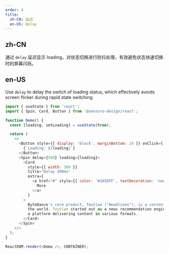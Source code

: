 ```yaml
---
order: 4
title:
  zh-CN: 延迟
  en-US: Delay
---
```


## zh-CN

通过 `delay` 延迟显示 loading，对状态切换进行防抖处理，有效避免状态快速切换时的屏幕闪烁。

## en-US

Use `delay` to delay the switch of loading status, which effectively avoids screen flicker during rapid state switching.

```js
import { useState } from 'react';
import { Spin, Card, Button } from '@sensoro-design/react';

function Demo() {
  const [loading, setLoading] = useState(true);

  return (
    <>
      <Button style={{ display: 'block', marginBottom: 24 }} onClick={() => setLoading(!loading)}>
        {`Loading: ${loading}`}
      </Button>
      <Spin delay={500} loading={loading}>
        <Card
          style={{ width: 360 }}
          title="Delay 500ms"
          extra={
            <a href="#" style={{ color: '#165DFF', textDecoration: 'none' }}>
              More
            </a>
          }
        >
          ByteDance's core product, Toutiao ("Headlines"), is a content platform in China and around
          the world. Toutiao started out as a news recommendation engine and gradually evolved into
          a platform delivering content in various formats.
        </Card>
      </Spin>
    </>
  );
}

ReactDOM.render(<Demo />, CONTAINER);
```
